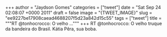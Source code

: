 
+++
author = "Jaydson Gomes"
categories = ["tweet"]
date = "Sat Sep 24 02:08:07 +0000 2011"
draft = false
image = "{TWEET_IMAGE}"
slug = "ee9227be17908caead4688207f5d23a842d15c55"
tags = ["tweet"]
title = """RT @tonhocrocco: O velho ..."""
+++
RT @tonhocrocco: O velho truque da bandeira do Brasil. Kátia Pêra, sua boba.

